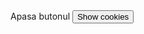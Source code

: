 <script> 
document.cookie = "session=test GDPR"; 
document.cookie = "favorite_task=collect Data"; 
function alertCookie() { alert(document.cookie); } 
</script>
<body> Apasa butonul <button onclick="alertCookie()">Show cookies</button> </body>
